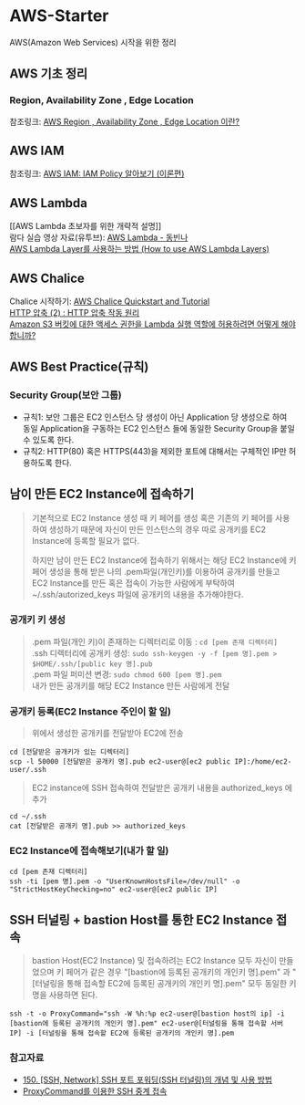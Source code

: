 # AWS-Starter
AWS(Amazon Web Services) 시작을 위한 정리

## AWS 기초 정리
### Region, Availability Zone , Edge Location
참조링크: [AWS Region , Availability Zone , Edge Location 이란?](https://interconnection.tistory.com/39)

## AWS IAM
참조링크: [AWS IAM: IAM Policy 알아보기 (이론편)](https://musma.github.io/2019/11/05/about-aws-iam-policy.html)

## AWS Lambda
[[AWS Lambda 초보자를 위한 개략적 설명]]   
람다 실습 영상 자료(유투브): [AWS Lambda - 동빈나](https://www.youtube.com/watch?v=7uEDep9DFJs&list=PLRx0vPvlEmdD_AdG6fEwcfVrq5Qb3q_Ja&index=1)   
[AWS Lambda Layer를 사용하는 방법 (How to use AWS Lambda Layers)](https://medium.com/@rabter/aws-lambda-layer%EB%A5%BC-%EC%82%AC%EC%9A%A9%ED%95%98%EB%8A%94-%EB%B0%A9%EB%B2%95-how-to-use-aws-lambda-layers-c206ba40d4cc)

## AWS Chalice
Chalice 시작하기: [AWS Chalice Quickstart and Tutorial](https://aws.github.io/chalice/quickstart.html)   
[HTTP 압축 (2) : HTTP 압축 작동 원리](http://www.simpleisbest.net/archive/2005/07/18/185.aspx)   
[Amazon S3 버킷에 대한 액세스 권한을 Lambda 실행 역할에 허용하려면 어떻게 해야 합니까?](https://aws.amazon.com/ko/premiumsupport/knowledge-center/lambda-execution-role-s3-bucket/)  

## AWS Best Practice(규칙)
### Security Group(보안 그룹)
* 규칙1: 보안 그룹은 EC2 인스턴스 당 생성이 아닌 Application 당 생성으로 하여 동일 Application을 구동하는 EC2 인스턴스 들에 동일한 Security Group을 붙일 수 있도록 한다.
* 규칙2: HTTP(80) 혹은 HTTPS(443)을 제외한 포트에 대해서는 구체적인 IP만 허용하도록 한다.

## 남이 만든 EC2 Instance에 접속하기
> 기본적으로 EC2 Instance 생성 때 키 페어를 생성 혹은 기존의 키 페어를 사용하여 생성하기 때문에 자신이 만든 인스턴스의 경우 따로 공개키를 EC2 Instance에 등록할 필요가 없다.    
>    
> 하지만 남이 만든 EC2 Instance에 접속하기 위해서는 해당 EC2 Instance에 키 페어 생성을 통해 받은 나의 .pem파일(개인키)를 이용하여 공개키를 만들고
EC2 Instance를 만든 혹은 접속이 가능한 사람에게 부탁하여 ~/.ssh/autorized_keys 파일에 공개키의 내용을 추가해야한다.

### 공개키 키 생성
> .pem 파일(개인 키)이 존재하는 디렉터리로 이동 : `cd [pem 존재 디렉터리]`  
> .ssh 디렉터리에 공개키 생성: `sudo ssh-keygen -y -f [pem 명].pem > $HOME/.ssh/[public key 명].pub`  
> .pem 파일 퍼미션 변경: `sudo chmod 600 [pem 명].pem`     
> 내가 만든 공개키를 해당 EC2 Instance 만든 사람에게 전달  

### 공개키 등록(EC2 Instance 주인이 할 일)
> 위에서 생성한 공개키를 전달받아 EC2에 전송
``` shell
cd [전달받은 공개키가 있는 디렉터리]
scp -l 50000 [전달받은 공개키 명].pub ec2-user@[ec2 public IP]:/home/ec2-user/.ssh
```
> EC2 instance에 SSH 접속하여 전달받은 공개키 내용을 authorized_keys 에 추가
``` shell
cd ~/.ssh
cat [전달받은 공개키 명].pub >> authorized_keys
```

### EC2 Instance에 접속해보기(내가 할 일)
``` shell
cd [pem 존재 디렉터리]
ssh -ti [pem 명].pem -o "UserKnownHostsFile=/dev/null" -o "StrictHostKeyChecking=no" ec2-user@[ec2 public IP]
```

## SSH 터널링 + bastion Host를 통한 EC2 Instance 접속
> bastion Host(EC2 Instance) 및 접속하려는 EC2 Instance 모두 자신이 만들었으며 키 페어가 같은 경우 "[bastion에 등록된 공개키의 개인키 명].pem" 과
"[터널링을 통해 접속할 EC2에 등록된 공개키의 개인키 명].pem" 모두 동일한 키 명을 사용하면 된다.
``` shell
ssh -t -o ProxyCommand="ssh -W %h:%p ec2-user@[bastion host의 ip] -i [bastion에 등록된 공개키의 개인키 명].pem" ec2-user@[터널링을 통해 접속할 서버 IP] -i [터널링을 통해 접속할 EC2에 등록된 공개키의 개인키 명].pem
```

### 참고자료
* [150. [SSH, Network] SSH 포트 포워딩(SSH 터널링)의 개념 및 사용 방법](https://m.blog.naver.com/PostView.nhn?blogId=alice_k106&logNo=221364560794&proxyReferer=https:%2F%2Fwww.google.com%2F)
* [ProxyCommand를 이용한 SSH 중계 접속](http://w.cublr.com/application/openssh/proxycommand/)
